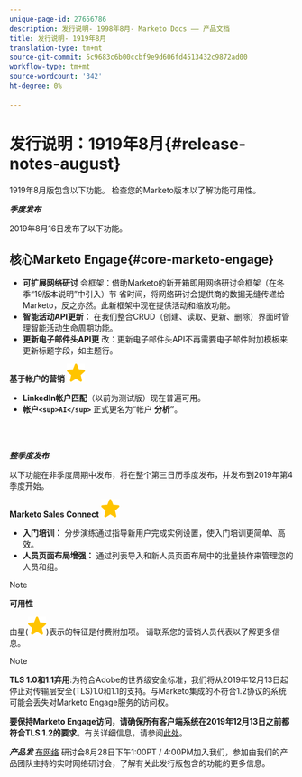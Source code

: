 ```yaml
---
unique-page-id: 27656786
description: 发行说明- 1998年8月- Marketo Docs —— 产品文档
title: 发行说明- 1919年8月
translation-type: tm+mt
source-git-commit: 5c9683c6b00ccbf9e9d606fd4513432c9872ad00
workflow-type: tm+mt
source-wordcount: '342'
ht-degree: 0%

---
```



# 发行说明：1919年8月{#release-notes-august}

1919年8月版包含以下功能。 检查您的Marketo版本以了解功能可用性。

***季度发布***

2019年8月16日发布了以下功能。

## 核心Marketo Engage{#core-marketo-engage}

* **可扩展网络研讨** 会框架：借助Marketo的新开箱即用网络研讨会框架（在冬季“19版本说明”中引入）节 [](release-notes-winter-19.md)省时间，将网络研讨会提供商的数据无缝传递给Marketo，反之亦然。此新框架中现在提供活动和缩放功能。
* **智能活动API更新：** 在我们整合CRUD（创建、读取、更新、删除）界面时管理智能活动生命周期功能。
* **更新电子邮件头API更** 改：更新电子邮件头API不再需要电子邮件附加模板来更新标题字段，如主题行。

**基于帐户的营销** ![（星形）](assets/star-yellow.svg)

* **LinkedIn帐户匹配**（以前为测试版）现在普遍可用。
* **帐户`<sup>AI</sup>`** 正式更名为“帐户 **分析”**。

<br> 

***整季度发布***

以下功能在非季度周期中发布，将在整个第三日历季度发布，并发布到2019年第4季度开始。

**Marketo Sales Connect**  ![（星形）](assets/star-yellow.svg)

* **入门培训：** 分步演练通过指导新用户完成实例设置，使入门培训更简单、高效。
* **人员页面布局增强：** 通过列表导入和新人员页面布局中的批量操作来管理您的人员和组。

>[!NOTE]
>
>**可用性**
>
>由星(![(star)](assets/star-yellow.svg))表示的特征是付费附加项。 请联系您的营销人员代表以了解更多信息。

>[!NOTE]
>
>**TLS 1.0和1.1弃用**:为符合Adobe的世界级安全标准，我们将从2019年12月13日起停止对传输层安全(TLS)1.0和1.1的支持。与Marketo集成的不符合1.2协议的系统可能会丢失对Marketo Engage服务的访问权。
>
>**要保持Marketo Engage访问，请确保所有客户端系统在2019年12月13日之前都符合TLS 1.2的要求**。有关详细信息，请参阅[此处](https://nation.marketo.com/docs/DOC-7059-tls-10-11-deprecation-faq)。

***产品发*** [布网络](https://engage.marketo.com/August_19_Release_Webinar.html) 研讨会8月28日下午1:00PT / 4:00PM加入我们，参加由我们的产品团队主持的实时网络研讨会，了解有关此发行版包含的功能的更多信息。
